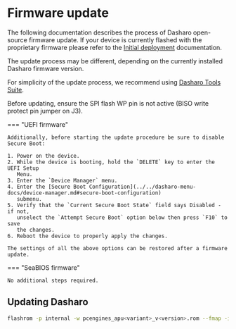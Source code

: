 # Firmware update

The following documentation describes the process of Dasharo open-source
firmware update. If your device is currently flashed with the proprietary
firmware please refer to the [Initial deployment](initial-deployment.md)
documentation.

The update process may be different, depending on the currently installed
Dasharo firmware version.

For simplicity of the update process, we recommend using
[Dasharo Tools Suite](../../dasharo-tools-suite/overview.md).

Before updating, ensure the SPI flash WP pin is not active (BISO write protect
pin jumper on J3).

=== "UEFI firmware"

    Additionally, before starting the update procedure be sure to disable Secure Boot:

    1. Power on the device.
    2. While the device is booting, hold the `DELETE` key to enter the UEFI Setup
       Menu.
    3. Enter the `Device Manager` menu.
    4. Enter the [Secure Boot Configuration](../../dasharo-menu-docs/device-manager.md#secure-boot-configuration)
       submenu.
    5. Verify that the `Current Secure Boot State` field says Disabled - if not,
       unselect the `Attempt Secure Boot` option below then press `F10` to save
       the changes.
    6. Reboot the device to properly apply the changes.

    The settings of all the above options can be restored after a firmware update.

=== "SeaBIOS firmware"

    No additional steps required.

## Updating Dasharo

```bash
flashrom -p internal -w pcengines_apu<variant>_v<version>.rom --fmap -i WP_RO -i RW_SECTION_A
```
